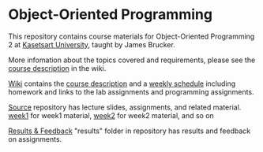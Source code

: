 # Object-Oriented Programming

This repository contains course materials for Object-Oriented Programming 2 at [Kasetsart University](http://www.ku.th), taught by James Brucker.

More infomation about the topics covered and requirements, please see the [course description](https://bitbucket.org/skeoop/oop/wiki/About) in the wiki.

[Wiki](https://bitbucket.org/skeoop/oop/wiki) contains the [course description](https://bitbucket.org/skeoop/oop/wiki/About) and a [weekly schedule](https://bitbucket.org/skeoop/oop/wiki/Home) including homework and links to the lab assignments and programming assignments.

[Source](https://bitbucket.org/skeoop/oop/src/master) repository has lecture slides, assignments, and related material.     
    [week1](https://bitbucket.org/skeoop/oop/src/master/week1) for week1 material,
    [week2](https://bitbucket.org/skeoop/oop/src/master/week2) for week2 material,
    and so on

[Results & Feedback](https://bitbucket.org/skeoop/oop/src/master/results) "results" folder in repository has results and feedback on assignments.
